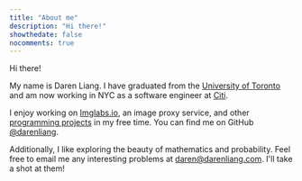 ```yaml
---
title: "About me"
description: "Hi there!"
showthedate: false
nocomments: true
---
```


Hi there!

My name is Daren Liang. I have graduated from the [University of Toronto](https://www.utoronto.ca/about-u-of-t) and
am now working in NYC as a software engineer at [Citi](https://www.citigroup.com).

I enjoy working on [Imglabs.io](https://www.imglabs.io/), an image proxy service, and other [programming projects](/projects) in my free time. You can find me on
GitHub [@darenliang](https://github.com/darenliang "darenliang's GitHub").

Additionally, I like exploring the beauty of mathematics and probability. Feel free to email me any interesting problems
at [daren@darenliang.com](mailto:daren@darenliang.com). I'll take a shot at them!
